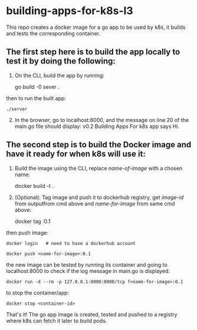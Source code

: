 # building-apps-for-k8s-l3
This repo creates a docker image for a go app to be used by k8s, it builds and tests the corresponding container.

## The first step here is to build the app locally to test it by doing the following:

1. On the CLI, build the app by running:

	go build -0 sever .

then to run the built app:

	./server

2. In the browser, go to localhost:8000, and the message on line 20 of the main.go file should display: v0.2 Building Apps For k8s app says Hi.


## The second step is to build the Docker image and have it ready for when k8s will use it:

1. Build the image using the CLI, replace *name-of-image* with a chosen name:

	docker build -t <name-for-image> .

2. (Optional): Tag image and push it to dockerhub registry, get *image-id* from outputfrom cmd above and *name-for-image* from same cmd above:

	docker tag <image-id> <name-for-image>:0.1

then push image:

	docker login   # need to have a dockerhub account

	docker push <name-for-image>:0.1

the new image can be tested by running its container and going to localhost:8000 to check if the log message in main.go is displayed:

	docker run -d --rm -p 127.0.0.1:8000:8000/tcp f<name-for-image>:0.1

to stop the container/app:

	docker stop <container-id>

That's it! The go app image is created, tested and pushed to a registry where k8s can fetch it later to build pods.

